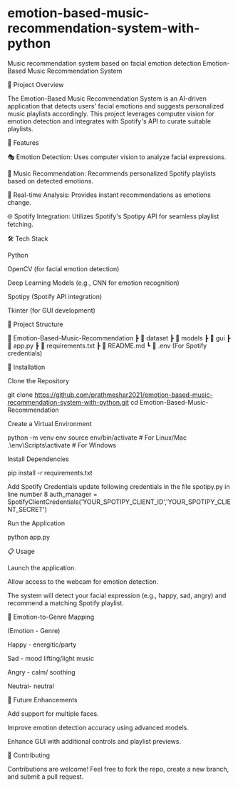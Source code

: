 # emotion-based-music-recommendation-system-with-python
Music recommendation system based on facial emotion detection
Emotion-Based Music Recommendation System

📌 Project Overview

The Emotion-Based Music Recommendation System is an AI-driven application that detects users' facial emotions and suggests personalized music playlists accordingly. This project leverages computer vision for emotion detection and integrates with Spotify's API to curate suitable playlists.

🚀 Features

🎭 Emotion Detection: Uses computer vision to analyze facial expressions.

🎵 Music Recommendation: Recommends personalized Spotify playlists based on detected emotions.

🔄 Real-time Analysis: Provides instant recommendations as emotions change.

🌐 Spotify Integration: Utilizes Spotify's Spotipy API for seamless playlist fetching.

🛠️ Tech Stack

Python

OpenCV (for facial emotion detection)

Deep Learning Models (e.g., CNN for emotion recognition)

Spotipy (Spotify API integration)

Tkinter (for GUI development)

📂 Project Structure

📁 Emotion-Based-Music-Recommendation
 ┣ 📂 dataset
 ┣ 📂 models
 ┣ 📂 gui
 ┣ 📜 app.py
 ┣ 📜 requirements.txt
 ┣ 📜 README.md
 ┗ 📜 .env (For Spotify credentials)

🔧 Installation

Clone the Repository

git clone https://github.com/prathmeshar2021/emotion-based-music-recommendation-system-with-python.git
cd Emotion-Based-Music-Recommendation

Create a Virtual Environment

python -m venv env
source env/bin/activate    # For Linux/Mac
.\env\Scripts\activate     # For Windows

Install Dependencies

pip install -r requirements.txt

Add Spotify Credentials
update following credentials in the file spotipy.py in line number 8
auth_manager = SpotifyClientCredentials('YOUR_SPOTIPY_CLIENT_ID','YOUR_SPOTIPY_CLIENT_SECRET')


Run the Application

python app.py

📋 Usage

Launch the application.

Allow access to the webcam for emotion detection.

The system will detect your facial expression (e.g., happy, sad, angry) and recommend a matching Spotify playlist.

🎯 Emotion-to-Genre Mapping

(Emotion - Genre)

Happy - energitic/party

Sad - mood lifting/light music

Angry - calm/ soothing

Neutral- neutral


🧠 Future Enhancements

Add support for multiple faces.

Improve emotion detection accuracy using advanced models.

Enhance GUI with additional controls and playlist previews.

🤝 Contributing

Contributions are welcome! Feel free to fork the repo, create a new branch, and submit a pull request.
